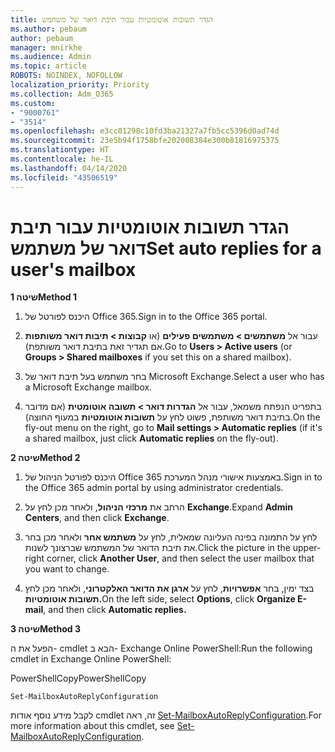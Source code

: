 ```yaml
---
title: הגדר תשובות אוטומטיות עבור תיבת דואר של משתמש
ms.author: pebaum
author: pebaum
manager: mnirkhe
ms.audience: Admin
ms.topic: article
ROBOTS: NOINDEX, NOFOLLOW
localization_priority: Priority
ms.collection: Adm_O365
ms.custom:
- "9000761"
- "3514"
ms.openlocfilehash: e3cc01298c10fd3ba21327a7fb5cc5396d0ad74d
ms.sourcegitcommit: 23e5b94f1758bfe202008384e300b81816975375
ms.translationtype: HT
ms.contentlocale: he-IL
ms.lasthandoff: 04/14/2020
ms.locfileid: "43506519"
---
```

# <a name="set-auto-replies-for-a-users-mailbox"></a><span data-ttu-id="803d1-102">הגדר תשובות אוטומטיות עבור תיבת דואר של משתמש</span><span class="sxs-lookup"><span data-stu-id="803d1-102">Set auto replies for a user's mailbox</span></span>

<span data-ttu-id="803d1-103">**שיטה 1**</span><span class="sxs-lookup"><span data-stu-id="803d1-103">**Method 1**</span></span>

1. <span data-ttu-id="803d1-104">היכנס לפורטל של Office 365.</span><span class="sxs-lookup"><span data-stu-id="803d1-104">Sign in to the Office 365 portal.</span></span>

2. <span data-ttu-id="803d1-105">עבור אל **משתמשים > משתמשים פעילים** (או **קבוצות > תיבות דואר משותפות** אם תגדיר זאת בתיבת דואר משותפת).</span><span class="sxs-lookup"><span data-stu-id="803d1-105">Go to **Users > Active users** (or **Groups > Shared mailboxes** if you set this on a shared mailbox).</span></span>

3. <span data-ttu-id="803d1-106">בחר משתמש בעל תיבת דואר של Microsoft Exchange.</span><span class="sxs-lookup"><span data-stu-id="803d1-106">Select a user who has a Microsoft Exchange mailbox.</span></span>

4. <span data-ttu-id="803d1-107">בתפריט הנפתח משמאל, עבור אל **הגדרות דואר > תשובה אוטומטית** (אם מדובר בתיבת דואר משותפת, פשוט לחץ על **תשובות אוטומטיות** במעוף החוצה).</span><span class="sxs-lookup"><span data-stu-id="803d1-107">On the fly-out menu on the right, go to **Mail settings > Automatic replies** (if it's a shared mailbox, just click **Automatic replies** on the fly-out).</span></span>

<span data-ttu-id="803d1-108">**שיטה 2**</span><span class="sxs-lookup"><span data-stu-id="803d1-108">**Method 2**</span></span>

1. <span data-ttu-id="803d1-109">היכנס לפורטל הניהול של Office 365 באמצעות אישורי מנהל המערכת.</span><span class="sxs-lookup"><span data-stu-id="803d1-109">Sign in to the Office 365 admin portal by using administrator credentials.</span></span>

2. <span data-ttu-id="803d1-110">הרחב את **מרכזי הניהול**, ולאחר מכן לחץ על **Exchange**.</span><span class="sxs-lookup"><span data-stu-id="803d1-110">Expand **Admin Centers**, and then click **Exchange**.</span></span>

3. <span data-ttu-id="803d1-111">לחץ על התמונה בפינה העליונה שמאלית, לחץ על **משתמש אחר** ולאחר מכן בחר את תיבת הדואר של המשתמש שברצונך לשנות.</span><span class="sxs-lookup"><span data-stu-id="803d1-111">Click the picture in the upper-right corner, click **Another User**, and then select the user mailbox that you want to change.</span></span>

4. <span data-ttu-id="803d1-112">בצד ימין, בחר **אפשרויות**, לחץ על **ארגן את הדואר האלקטרוני**, ולאחר מכן לחץ **תשובות אוטומטיות.**</span><span class="sxs-lookup"><span data-stu-id="803d1-112">On the left side, select **Options**, click **Organize E-mail**, and then click **Automatic replies.**</span></span>

<span data-ttu-id="803d1-113">**שיטה 3**</span><span class="sxs-lookup"><span data-stu-id="803d1-113">**Method 3**</span></span>

<span data-ttu-id="803d1-114">הפעל את ה- cmdlet הבא ב- Exchange Online PowerShell:</span><span class="sxs-lookup"><span data-stu-id="803d1-114">Run the following cmdlet in Exchange Online PowerShell:</span></span>

<span data-ttu-id="803d1-115">PowerShellCopy</span><span class="sxs-lookup"><span data-stu-id="803d1-115">PowerShellCopy</span></span>

    Set-MailboxAutoReplyConfiguration

<span data-ttu-id="803d1-116">לקבל מידע נוסף אודות cmdlet זה, ראה [Set-MailboxAutoReplyConfiguration](https://docs.microsoft.com/powershell/module/exchange/mailboxes/set-mailboxautoreplyconfiguration).</span><span class="sxs-lookup"><span data-stu-id="803d1-116">For more information about this cmdlet, see [Set-MailboxAutoReplyConfiguration](https://docs.microsoft.com/powershell/module/exchange/mailboxes/set-mailboxautoreplyconfiguration).</span></span>
